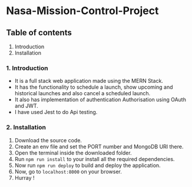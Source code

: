 # Nasa-Mission-Control-Project

## Table of contents

1. Introduction
2. Installation


### 1. Introduction

- It is a full stack web application made using the MERN Stack. 
- It has the functionality to schedule a launch, show upcoming and historical launches and also cancel a scheduled launch.
- It also has implementation of authentication Authorisation using OAuth and JWT.
- I have used Jest to do Api testing.

### 2. Installation

1. Download the source code.
2. Create an env file and set the PORT number and MongoDB URI there.
3. Open the terminal inside the downloaded folder.
4. Run `npm run install` to your install all the required dependencies.
5. Now run `npm run deploy` to build and deploy the application.
6. Now, go to `localhost:8000` on your browser.
7. Hurray !


